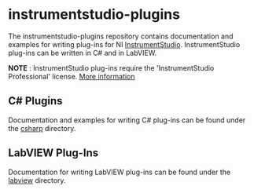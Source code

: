 # instrumentstudio-plugins

The instrumentstudio-plugins repository contains documentation and examples for
writing plug-ins for NI [InstrumentStudio](https://www.ni.com/en/shop/electronic-test-instrumentation/application-software-for-electronic-test-and-instrumentation-category/instrumentstudio.html).
InstrumentStudio plug-ins can be written in C#
and in LabVIEW.

**NOTE** : InstrumentStudio plug-ins require the 'InstrumentStudio Professional'
license. [More
information](https://www.ni.com/en/shop/electronic-test-instrumentation/application-software-for-electronic-test-and-instrumentation-category/instrumentstudio/select-edition.html)

## C# Plugins

Documentation and examples for writing C# plug-ins can be found under the
[csharp](https://github.com/ni/instrumentstudio-plugins/tree/main/csharp) directory.

## LabVIEW Plug-Ins

Documentation for writing LabVIEW plug-ins can be found under the
[labview](https://github.com/ni/instrumentstudio-plugins/tree/main/labview) directory.
